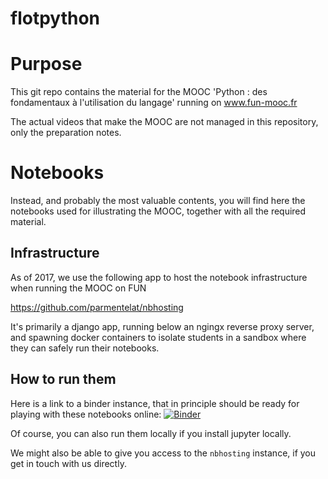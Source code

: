 flotpython
==========

# Purpose

This git repo contains the material for the MOOC 'Python : des fondamentaux à l'utilisation du langage' running on www.fun-mooc.fr

The actual videos that make the MOOC are not managed in this repository, only the preparation notes.

# Notebooks

Instead, and probably the most valuable contents, you will find here the notebooks used for illustrating the MOOC, together with all the required material.

## Infrastructure

As of 2017, we use the following app to host the notebook infrastructure when running the MOOC on FUN 

https://github.com/parmentelat/nbhosting

It's primarily a django app, running below an ngingx reverse proxy server, and spawning docker containers to isolate students in a sandbox where they can safely run their notebooks.


## How to run them

Here is a link to a binder instance, that in principle should be ready for playing with these notebooks online: [![Binder](http://mybinder.org/badge.svg)](https://mybinder.org/v2/gh/flotpython/course/main)

Of course, you can also run them locally if you install jupyter locally.

We might also be able to give you access to the `nbhosting` instance, if you get in touch with us directly. 

